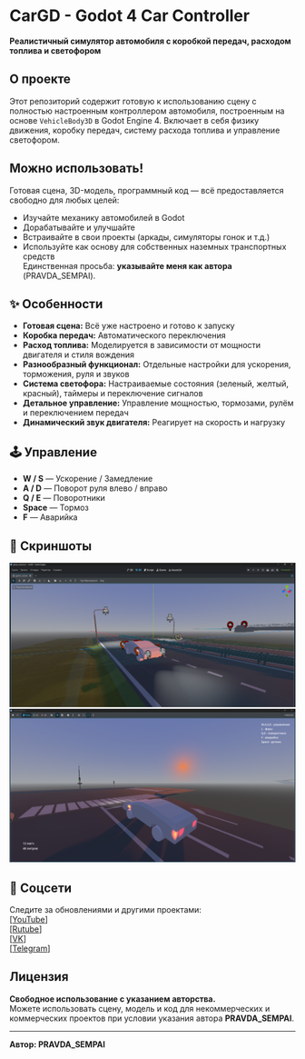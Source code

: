 # CarGD - Godot 4 Car Controller  
**Реалистичный симулятор автомобиля с коробкой передач, расходом топлива и светофором**  

## О проекте  
Этот репозиторий содержит готовую к использованию сцену с полностью настроенным контроллером автомобиля, построенным на основе `VehicleBody3D` в Godot Engine 4. Включает в себя физику движения, коробку передач, систему расхода топлива и управление светофором.  

## Можно использовать!  
Готовая сцена, 3D-модель, программный код — всё предоставляется свободно для любых целей:  
* Изучайте механику автомобилей в Godot  
* Дорабатывайте и улучшайте  
* Встраивайте в свои проекты (аркады, симуляторы гонок и т.д.)  
* Используйте как основу для собственных наземных транспортных средств  
Единственная просьба: **указывайте меня как автора** (PRAVDA_SEMPAI).  

## ✨ Особенности  
* **Готовая сцена:** Всё уже настроено и готово к запуску  
* **Коробка передач:** Автоматического переключения  
* **Расход топлива:** Моделируется в зависимости от мощности двигателя и стиля вождения  
* **Разнообразный функционал:** Отдельные настройки для ускорения, торможения, руля и звуков  
* **Система светофора:** Настраиваемые состояния (зеленый, желтый, красный), таймеры и переключение сигналов  
* **Детальное управление:** Управление мощностью, тормозами, рулём и переключением передач  
* **Динамический звук двигателя:** Реагирует на скорость и нагрузку  

## 🕹️ Управление  
* **W / S** — Ускорение / Замедление  
* **A / D** — Поворот руля влево / вправо  
* **Q / E** — Поворотники 
* **Space** — Тормоз  
* **F** — Аварийка 

## 📸 Скриншоты  
![Геймплей 1](Image/1.png)  
![Геймплей 2](Image/2.png)   

## 📱 Соцсети  
Следите за обновлениями и другими проектами:  
[[YouTube](https://www.youtube.com/@pravda_sempai)]  
[[Rutube](https://rutube.ru/channel/41737058/)]  
[[VK](https://vk.com/pravdasempai)]  
[[Telegram](https://t.me/PRAVDASEMPAI)]  

## Лицензия  
**Свободное использование с указанием авторства.**  
Можете использовать сцену, модель и код для некоммерческих и коммерческих проектов при условии указания автора **PRAVDA_SEMPAI**.  

---  
**Автор: PRAVDA_SEMPAI**

